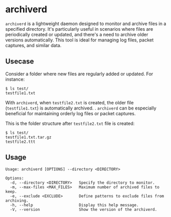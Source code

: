 # archiverd

`archiverd` is a lightweight daemon designed to monitor and archive files in a specified directory. It's particularly useful in scenarios where files are periodically created or updated, and there's a need to archive older versions automatically. This tool is ideal for managing log files, packet captures, and similar data.

## Usecase

Consider a folder where new files are regularly added or updated. For instance:

```
$ ls test/
testfile1.txt
```

With `archiverd`, when `testfile2.txt` is created, the older file (`testfile1.txt`) is automatically archived. . `archiverd` can be especially beneficial for maintaining orderly log files or packet captures.

This is the folder structure after `testfile2.txt` file is created:

```
$ ls test/
testfile1.txt.tar.gz
testfile2.ttt
```

## Usage

```
Usage: archiverd [OPTIONS] --directory <DIRECTORY>

Options:
  -d, --directory <DIRECTORY>   Specify the directory to monitor.
  -m, --max-files <MAX_FILES>   Maximum number of archived files to keep.
  -e, --exclude <EXCLUDE>       Define patterns to exclude files from archiving.
  -h, --help                    Display this help message.
  -V, --version                 Show the version of the archiverd.
```
